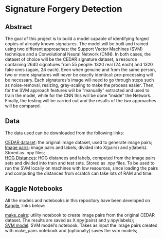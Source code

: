 # Signature Forgery Detection

## Abstract

The goal of this project is to build a model capable of identifying forged copies of already known signatures. The model will be built and trained using two different approaches: the Support Vector Machines (SVM) technique and a Convolutional Neural Network (CNN). 
In both cases, the dataset of choice will be the CEDAR signature dataset, a resource containing 2640 signatures from 55 people: 1320 real (24 each) and 1320 fake ones (again, 24 each).
Even when genuine and from the same person, two or more signatures will never be exactly identical: pre-processing will be necessary. Each signatures's image will need to go through steps such as noise-removal, resizing, gray-scaling to make the process easier. Then, for the SVM approach features will be "manually" extracted and used to train the model, while for the CNN this will be done "inside" the Network. Finally, the testing will be carried out and the results of the two approaches will be compared.

## Data

The data used can be downloaded from the following links:  
  
[CEDAR dataset](https://drive.google.com/file/d/1RY0nkJ7GV_B7Tm_8UxtNdeeDo3T3Y4My/view?usp=sharing): the original image dataset, used to generate image pairs;  
[Image pairs](https://drive.google.com/file/d/16eozvfDptosXc4CxUXoX2QXe2GwXzbj8/view?usp=sharing): image pairs and labels, divided into X(pairs) and y(labels). Stored as .npy files;  
[HOG Distances](https://drive.google.com/file/d/1-DnM0OEKO7OxW3sTMwWeAHgJM0jlY1dM/view?usp=sharing): HOG distances and labels, computed from the image pairs sets and divided into train and test sets. Stored as .npy files. To be used to run the SVM locally on machines with low resources, since loading the pairs and computing the distances from scratch can take lots of RAM and time.

## Kaggle Notebooks

All the models and notebooks in this repository have been developed on  [Kaggle](kaggle.com), links below:  
  
[make_pairs](https://www.kaggle.com/code/matteocarnebella/make-pairs/notebook): utility notebook to create image pairs from the original CEDAR dataset. The results are saved as X.npy(pairs) and y.npy(labels);  
[SVM model](https://www.kaggle.com/code/matteocarnebella/svm-model/notebook): SVM model's notebook. Takes as input the image pairs created with make_pairs notebook and (optionally) saves the svm models;
